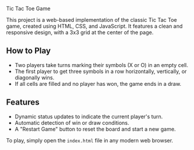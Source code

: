 Tic Tac Toe Game

This project is a web-based implementation of the classic Tic Tac Toe game, created using HTML, CSS, and JavaScript. It features a clean and responsive design, with a 3x3 grid at the center of the page.

## How to Play
- Two players take turns marking their symbols (X or O) in an empty cell.
- The first player to get three symbols in a row horizontally, vertically, or diagonally wins.
- If all cells are filled and no player has won, the game ends in a draw.

## Features
- Dynamic status updates to indicate the current player's turn.
- Automatic detection of win or draw conditions.
- A "Restart Game" button to reset the board and start a new game.

To play, simply open the `index.html` file in any modern web browser.

